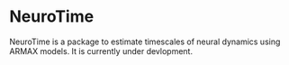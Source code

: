 # NeuroTime
NeuroTime is a package to estimate timescales of neural dynamics using ARMAX models. It is currently under devlopment. 